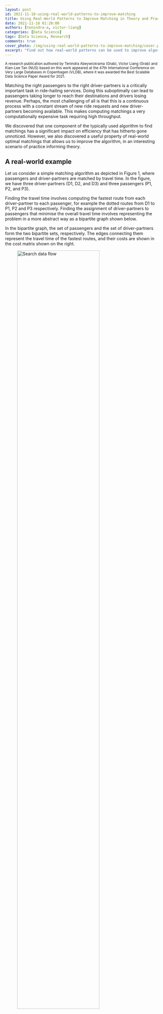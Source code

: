 ```yaml
---
layout: post
id: 2021-11-18-using-real-world-patterns-to-improve-matching
title: Using Real-World Patterns to Improve Matching in Theory and Practice
date: 2021-11-18 01:20:00
authors: [tenindra-a, victor-liang]
categories: [Data Science]
tags: [Data Science, Research]
comments: true
cover_photo: /img/using-real-world-patterns-to-improve-matching/cover.png
excerpt: "Find out how real-world patterns can be used to improve algorithm performance when performing bipartite matching for passengers and driver-partners."
---
```


<small class="credits">A research publication authored by Tenindra Abeywickrama (Grab), Victor Liang (Grab) and Kian-Lee Tan (NUS) based on this work appeared at the 47th International Conference on Very Large Databases in Copenhagen (VLDB), where it was awarded the Best Scalable Data Science Paper Award for 2021.</small>

Matching the right passengers to the right driver-partners is a critically important task in ride-hailing services. Doing this suboptimally can lead to passengers taking longer to reach their destinations and drivers losing revenue. Perhaps, the most challenging of all is that this is a continuous process with a constant stream of new ride requests and new driver-partners becoming available. This makes computing matchings a very computationally expensive task requiring high throughput.

We discovered that one component of the typically used algorithm to find matchings has a significant impact on efficiency that has hitherto gone unnoticed. However, we also discovered a useful property of real-world optimal matchings that allows us to improve the algorithm, in an interesting scenario of practice informing theory.

## A real-world example

Let us consider a simple matching algorithm as depicted in Figure 1, where passengers and driver-partners are matched by travel time. In the figure, we have three driver-partners (D1, D2, and D3) and three passengers (P1, P2, and P3).

Finding the travel time involves computing the fastest route from each driver-partner to each passenger, for example the dotted routes from D1 to P1, P2 and P3 respectively. Finding the assignment of driver-partners to passengers that minimise the overall travel time involves representing the problem in a more abstract way as a bipartite graph shown below.

In the bipartite graph, the set of passengers and the set of driver-partners form the two bipartite sets, respectively. The edges connecting them represent the travel time of the fastest routes, and their costs are shown in the cost matrix shown on the right.

<div class="post-image-section"><figure>
  <img src="/img/using-real-world-patterns-to-improve-matching/fig1.png" alt="Search data flow" style="width:80%"> <figcaption align="middle"><i>Figure 1. Example driver-to-passenger matching scenario</i></figcaption>
  </figure>
</div>

Finding the optimal assignment is known as solving the minimum weight bipartite matching problem (also known as the assignment problem). This problem is often solved using a technique called the Kuhn-Munkres (KM) algorithm \[1\] (also known as the Hungarian Method).

If we were to run the algorithm on the scenario shown in Figure 1, we would find the optimal matching highlighted in red on the cost matrix shown in the figure. However, there is an important step that we have not paid great attention to so far, and that is the computation of the cost matrix. As it turns out, this step has quite a significant impact on performance in real-world settings.

## Impact of the cost matrix

Past work that solves the assignment problem assumes the cost matrix is given as input, but we observe that the time taken to compute the cost matrix is not always trivial. This is especially true in our real-world scenario. Firstly, matching driver-partners and passengers is a continuous process, as we mentioned earlier. Costs are not fixed; they change over time as driver-partners move and new passenger requests are received.

This means the matrix must be recomputed each time we attempt a matching (for example every X seconds). Not only is finding the shortest path between a single passenger and driver-partner computationally expensive, we must do this for all-pairs of passengers and driver-partners. In fact, in the real world, the time taken to compute the matrix is longer than the time taken to compute the optimal assignment! A simple consideration of time complexity suggests that this is true.

If m is the number of driver-partners/passengers we are trying to match, the KM algorithm typically runs in O(m^3). If n is the number of nodes in the road network, then computing the cost matrix runs in O(m x n log n) using Dijkstra’s algorithm \[2\].

We know that n is around 400,000 for Singapore’s road network (and much larger for bigger cities), thus we can reasonably expect O(m x n log n) to dominate O(m^3) for m < 1500, which is the kind of value for m we expect in the real-world. We ran experiments on Singapore’s road network to verify this, as shown in Figure 2.

| ![](/img/using-real-world-patterns-to-improve-matching/fig2a.png) | ![](/img/using-real-world-patterns-to-improve-matching/fig2b.png) |

<div class="post-image-section"><figure>
  <figcaption align="middle"><i>Figure 2. Proportion of time to compute the matrix vs. assignment for varying m on the Singapore road network</i></figcaption>
  </figure>
</div>

In Figure 2a, we can see that m must be greater than 2500, before the assignment time overtakes the matrix computation time. Even if we use a modern and advanced technique like Contraction Hierarchies \[3\] to compute the fastest path, the observation holds, as shown in Figure 2b. This shows we can significantly improve overall matching performance if we can reduce the matrix computation time.

## A redeeming intuition: Spatial locality of matching

While studying real-world locations of passengers and driver-partners, we observed an interesting property, which we dubbed “spatial locality of matching”. We find that the passenger assigned to each driver-partner in an optimal matching is one of the nearest passengers to the driver-partner (it might not be the nearest). This makes intuitive sense as passengers and driver-partners will be distributed throughout a city and it’s unlikely that the best match for a particular driver-partner is on the other side of the city.

In Figure 3, we see an example scenario exhibiting spatial locality of matching. While this is an idealised case to demonstrate the principle, it is not a significant departure from the real-world. From the cost matrix shown, it is very easy to see which assignment will give the lowest total travel time.

<div class="post-image-section"><figure>
  <img src="/img/using-real-world-patterns-to-improve-matching/fig3.png" alt="Search data flow" style="width:80%"> <figcaption align="middle"><i>Figure 3. Example driver-partner to passenger matching scenario exhibiting spatial locality of matching</i></figcaption>
  </figure>
</div>

Now, it begs the question, do we even need to compute the other costs to find the optimal matching? For example, can we avoid computing the cost from D3 to P1, which are very far apart and unlikely to be matched.

## Incremental Kuhn-Munkres

As it turns out, there is a way to take advantage of spatial locality of matching to reduce cost computation time. We propose an Incremental KM algorithm that computes costs only when they are required, and (hopefully) avoids computing all of them. Our modified KM algorithm incorporates an inexpensive lower-bounding technique to achieve this without adding significant overhead, as we will elaborate in the next section.

<div class="post-image-section"><figure>
  <img src="/img/using-real-world-patterns-to-improve-matching/fig4.png" alt="Search data flow" style="width:80%"> <figcaption align="middle"><i>Figure 4. System overview of Incremental Kuhn-Munkres implementation</i></figcaption>
  </figure>
</div>

Retrieving objects nearest to a query point by their fastest route is a very well studied problem (commonly referred to as k-Nearest Neighbour search) \[6\]. We employ this concept to implement a priority queue Qi for each driver ui, as displayed in Figure 4. These priority queues allow retrieving the nearest passengers by a lower-bound on the travel time. The top of a priority queue implies a lower-bound on the travel time for all passengers that have not been retrieved yet. We can then use this minimum lower-bound as a lower-bound edge cost for all bipartite edges associated with that driver-partner for which we have not computed the exact cost so far.

Now, the KM algorithm can proceed as usual, using the virtual edge-cost implied by the relevant priority queue, to avoid computing the exact edge cost. Of course, there may be circumstances where the virtual edge cost is insufficiently accurate for KM to compute the optimal matching. To solve this, we propose refinement rules that detect when a virtual edge-cost is insufficient.

If a rule is triggered, we refine the queue by retrieving the top element and computing its exact edges; this is where the “incremental” part comes from. In almost all cases, this will also increase the minimum key (lower-bound) in the priority queue.

If you’re interested in finding out more, you can delve deeper into the pruning rules, inner workings of the algorithm and mathematical proofs of correctness by reading our research paper \[4\].

For now, it suffices to say that the Incremental KM algorithm produces the exact same result as the original KM algorithm. It just does so in an optimistic incremental way, hoping that we can find the result without computing all possible costs. This is perfectly suited to take advantage of spatial locality of matching. Moreover, not only do we save time by avoiding computing exact costs, we avoid computing longer fastest paths / travel times to further away passengers that are more computationally expensive than those for nearby passengers.

## Experimental investigation

### Competition

We conducted a thorough experimental investigation to verify the practical performance of the proposed techniques. We implemented two variants of our Incremental KM technique, differing in the implementation of the priority queue and the shortest path technique used.

*   IKM-DIJK: Uses Dijkstra’s algorithm to compute shortest paths. Priority queues are simply the priority queue of the Dijkstra’s search from each driver-partner. This adds no overhead over the regular KM algorithm, so any speedup comes for free.
*   IKM-CAG: Uses state-of-the-art lower-bound technique COLT \[5\] to implement the priority queues and G-tree \[6\], a fast technique to compute shortest paths. The COLT index must be built for each assignment, and this overhead is included in all running times.

We compared our proposed variants against the regular KM algorithm using Dijkstra and G-tree, respectively, to compute the entire cost matrix up front. Thus, we can make an apples-to-apples comparison to see how effective our techniques are.

### Datasets

We ran experiments using the real-world road network for Singapore. For the Singapore dataset, we also use a real production workload consisting of Grab bookings over a 7-day period from December 2018.

### Performance evaluation

To test our technique on the Singapore workload, we created an assignment problem by first choosing the window size W in seconds. Then, we batched all the bookings in a randomly selected window of that size and used the passenger and driver-partner locations from these bookings to create the bipartite sets. Next, we found an optimal matching using each technique and reported the results averaged over several randomly selected windows for several metrics.

<div class="post-image-section"><figure>
  <img src="/img/using-real-world-patterns-to-improve-matching/fig5.png" alt="Search data flow" style="width:80%"> <figcaption align="middle"><i>Figure 5. Average percentage of the cost matrix computed by each technique vs. batching window size</i></figcaption>
  </figure>
</div>

In Figure 5, we verify that our proposed techniques are indeed computing fewer exact costs compared to their counterparts. Naturally, the original KM variants compute 100% of the matrix.

<div class="post-image-section"><figure>
  <img src="/img/using-real-world-patterns-to-improve-matching/fig6.png" alt="Search data flow" style="width:80%"> <figcaption align="middle"><i>Figure 6. Average running time to find an optimal assignment by each technique vs. batching window size</i></figcaption>
  </figure>
</div>


In Figure 6, we can see the running times of each technique. The results in the figure confirm that the reduced computation of exact costs translates to a significant reduction of running time by over an order of magnitude. This verifies that the time saved is greater than any overhead added. Remember, the improvement of IKM-DIJK comes essentially for free! On the other hand, using IKM-GAC can achieve very low running times.

<div class="post-image-section"><figure>
  <img src="/img/using-real-world-patterns-to-improve-matching/fig7.png" alt="Search data flow" style="width:80%"> <figcaption align="middle"><i>Figure 7. Maximum throughput supported by each technique vs. batching window size</i></figcaption>
  </figure>
</div>

In Figure 7, we report a slightly different metric. We measure m, the maximum number of passengers/driver-partners that can be batched within the time window W. This can be considered as the maximum throughput of each technique. Our technique supports significantly higher throughput.

Note that the improvement is smaller than in other cases because real-world values of m rarely reach these levels, where the assignment time starts to take up a greater proportion of the overall computation time.

## Conclusion

In summary, computing assignment costs do indeed have a significant impact on the running time of finding optimal assignments. However, we show that by utilising the spatial locality of matching inherent in real-world assignment problems, we can avoid computing exact costs unless absolutely necessary by modifying the KM algorithm to work incrementally.

We presented an interesting case where practice informs the theory, with our novel modifications to the classical KM algorithm. Moreover, our technique can be potentially applied beyond driver-partner and passenger matching in ride-hailing services.

For example, the Route Inspection algorithm also uses shortest path edge costs to find a minimum-weight bipartite matching, and our technique could be a drop-in replacement. It would also be interesting to see if these principles can be generalised and applied to other domains where the assignment problem is used.

### Acknowledgements

This research was jointly conducted between Grab and the Grab-NUS AI Lab within the Institute of Data Science at the National University of Singapore. Tenindra Abeywickrama was previously a postdoctoral fellow at the lab and now a data scientist with Grab.

---

<small class="credits">Special thanks to Kian-Lee Tan from NUS for co-authoring this paper.</small>

---

<!-- <placeholder image of Tenindra and Victor with the plaque - Caption: Tenindra and Victor with the Best Scalable Data Science Paper Award, XX 2021> -->

## Join us

Grab is a leading superapp in Southeast Asia, providing everyday services that matter to consumers. More than just a ride-hailing and food delivery app, Grab offers a wide range of on-demand services in the region, including mobility, food, package and grocery delivery services, mobile payments, and financial services across over 400 cities in eight countries.

Powered by technology and driven by heart, our mission is to drive Southeast Asia forward by creating economic empowerment for everyone. If this mission speaks to you, [join our team](https://grab.careers/) today!

## References

1.  H. W. Kuhn. 1955. The Hungarian method for the assignment problem. Naval Research Logistics Quarterly 2, 1-2 (1955), 83–97
2.  Dijkstra, E.W. A note on two problems in connexion with graphs. Numer. Math. 1, 269–271 (1959)
3.  Robert Geisberger, Peter Sanders, Dominik Schultes, and Daniel Delling. 2008. Contraction Hierarchies: Faster and Simpler Hierarchical Routing in Road Networks. In WEA. 319–333
4.  Tenindra Abeywickrama, Victor Liang, and Kian-Lee Tan. 2021. Optimizing bipartite matching in real-world applications by incremental cost computation. Proc. VLDB Endow. 14, 7 (March 2021), 1150–1158
5.  Tenindra Abeywickrama, Muhammad Aamir Cheema, and Sabine Storandt. 2020. Hierarchical Graph Traversal for Aggregate k Nearest Neighbors Search in Road Networks. In ICAPS. 2–10
6.  Ruicheng Zhong, Guoliang Li, Kian-Lee Tan, Lizhu Zhou, and Zhiguo Gong. 2015. G-Tree: An Efficient and Scalable Index for Spatial Search on Road Networks. IEEE Trans. Knowl. Data Eng. 27, 8 (2015), 2175–2189
